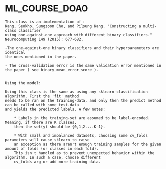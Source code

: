 # ML_COURSE_DOAO

    This class is an implementation of :
    Kang, Seokho, Sungzoon Cho, and Pilsung Kang. "Constructing a multi-class classifier
    using one-against-one approach with different binary classifiers." Neurocomputing 149 (2015): 677-682.

    -The one-against-one binary classifiers and their hyperparameters are identical
    the ones mentioned in the paper.

    - The cross-validation error is the same validation error mentioned in the paper ( see binary_mean_error_score ).


    Using the model:

    Using this class is the same as using any sklearn-classification algorithm. First the 'fit' method
    needs to be ran on the training-data, and only then the predict method can be called with some test-data
    and yields the predicted labels. A few notes:

        * Labels in the training-set are assumed to be label-encoded. Meaning, if there are K classes,
        then the set(y) should be {0,1,2....K-1}.

        * With small and imbalanced datasets, choosing some cv_folds parameters will cause sklearn to raise
        an exception as there aren't enough training samples for the given amount of folds (or classes in each fold).
        This isn't handled as to prevent unexpected behavior within the algorithm. In such a case, choose different
        cv_folds arg or add more training data.

